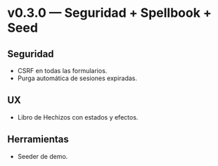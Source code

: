 # v0.3.0 — Seguridad + Spellbook + Seed

## Seguridad
- CSRF en todas las formularios.
- Purga automática de sesiones expiradas.

## UX
- Libro de Hechizos con estados y efectos.

## Herramientas
- Seeder de demo.
